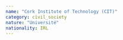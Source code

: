 ```yaml
---
name: "Cork Institute of Technology (CIT)"
category: civil_society
nature: "Université"
nationality: IRL
---
```

    